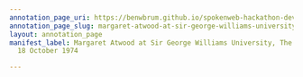```yaml
---
annotation_page_uri: https://benwbrum.github.io/spokenweb-hackathon-development/annotations/margaret-atwood-at-sir-george-williams-university-the-poetry-series-18-october-1974-canvas-1-audience-member-4.json
annotation_page_slug: margaret-atwood-at-sir-george-williams-university-the-poetry-series-18-october-1974-canvas-1-audience-member-4
layout: annotation_page
manifest_label: Margaret Atwood at Sir George Williams University, The Poetry Series,
  18 October 1974

---
```

